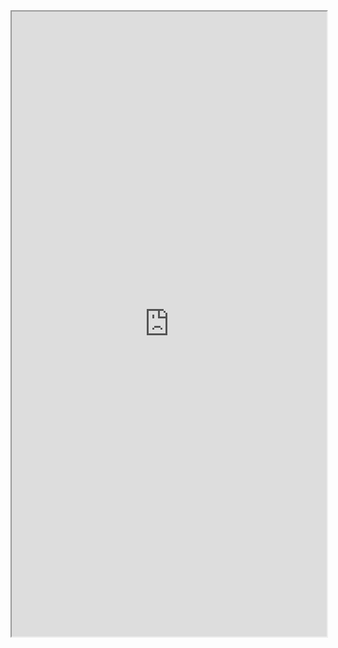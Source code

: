 <iframe src="https://nbviewer.jupyter.org/github/windmissing/DeepLearningPractise/blob/master/Chapter8/8-3-2.ipynb" width="100%" height="1000"></iframe>
